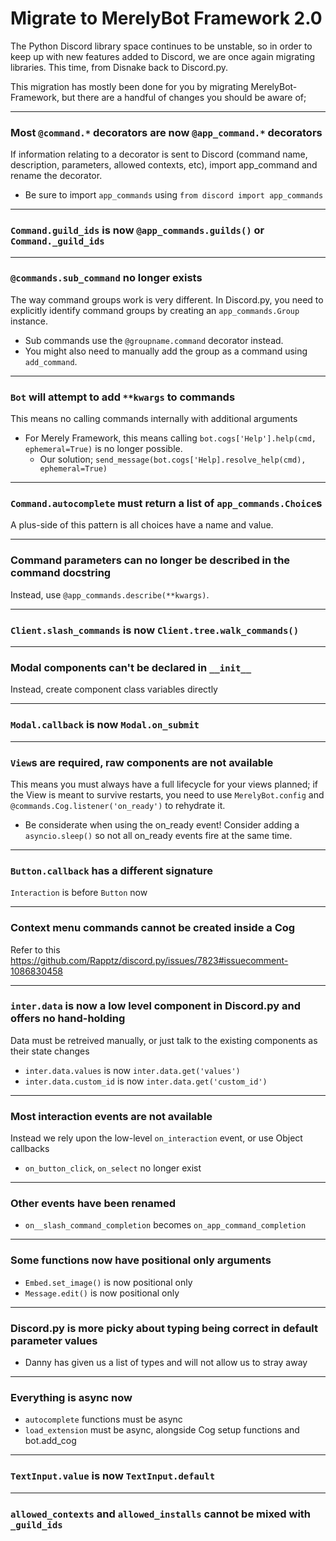# Migrate to MerelyBot Framework 2.0

The Python Discord library space continues to be unstable, so in order to keep up with new features added to Discord, we are once again migrating libraries. This time, from Disnake back to Discord.py.

This migration has mostly been done for you by migrating MerelyBot-Framework, but there are a handful of changes you should be aware of;

---
### Most `@command.*` decorators are now `@app_command.*` decorators
If information relating to a decorator is sent to Discord (command name, description, parameters, allowed contexts, etc), import app_command and rename the decorator.
- Be sure to import `app_commands` using `from discord import app_commands`

---
### `Command.guild_ids` is now `@app_commands.guilds()` or `Command._guild_ids`

---
### `@commands.sub_command` no longer exists
The way command groups work is very different. In Discord.py, you need to explicitly identify command groups by creating an `app_commands.Group` instance.
- Sub commands use the `@groupname.command` decorator instead.
- You might also need to manually add the group as a command using `add_command`.

---
### `Bot` will attempt to add `**kwargs` to commands
This means no calling commands internally with additional arguments
- For Merely Framework, this means calling `bot.cogs['Help'].help(cmd, ephemeral=True)` is no longer possible.
  - Our solution; `send_message(bot.cogs['Help].resolve_help(cmd), ephemeral=True)`

---
### `Command.autocomplete` must return a list of `app_commands.Choice`s
A plus-side of this pattern is all choices have a name and value.

---
### Command parameters can no longer be described in the command docstring
Instead, use `@app_commands.describe(**kwargs)`.

---
### `Client.slash_commands` is now `Client.tree.walk_commands()`

---
### Modal components can't be declared in `__init__`
Instead, create component class variables directly

---
### `Modal.callback` is now `Modal.on_submit`

---
### `View`s are required, raw components are not available
This means you must always have a full lifecycle for your views planned; if the View is meant to survive restarts, you need to use `MerelyBot.config` and `@commands.Cog.listener('on_ready')` to rehydrate it.
- Be considerate when using the on_ready event! Consider adding a `asyncio.sleep()` so not all on_ready events fire at the same time.

---
### `Button.callback` has a different signature
`Interaction` is before `Button` now

---
### Context menu commands cannot be created inside a Cog
Refer to this https://github.com/Rapptz/discord.py/issues/7823#issuecomment-1086830458

---
### `inter.data` is now a low level component in Discord.py and offers no hand-holding
Data must be retreived manually, or just talk to the existing components as their state changes
- `inter.data.values` is now `inter.data.get('values')`
- `inter.data.custom_id` is now `inter.data.get('custom_id')`

---
### Most interaction events are not available
Instead we rely upon the low-level `on_interaction` event, or use Object callbacks
- `on_button_click`, `on_select` no longer exist

---
### Other events have been renamed
- `on__slash_command_completion` becomes `on_app_command_completion`

---
### Some functions now have positional only arguments
- `Embed.set_image()` is now positional only
- `Message.edit()` is now positional only

---
### Discord.py is more picky about typing being correct in default parameter values
- Danny has given us a list of types and will not allow us to stray away

---
### Everything is async now
- `autocomplete` functions must be async
- `load_extension` must be async, alongside Cog setup functions and bot.add_cog

---
### `TextInput.value` is now `TextInput.default`

---
### `allowed_contexts` and `allowed_installs` cannot be mixed with `_guild_ids`

